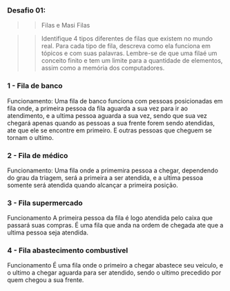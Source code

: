### Desafio 01:
>>Filas e Masi Filas

>>Identifique 4 tipos diferentes de filas que existem no mundo real. Para cada tipo de fila, descreva como ela funciona em tópicos e com suas palavras.
>>Lembre-se de que uma filaé um conceito finito e tem um limite para a quantidade de elementos, assim como a memória dos computadores.

### 1 - Fila de banco
Funcionamento:
Uma fila de banco funciona com pessoas posicionadas em fila onde, a primeira pessoa da fila aguarda a sua vez para ir ao atendimento, e a ultima pessoa aguarda a sua vez, sendo que sua vez chegará apenas quando as pessoas a sua frente forem sendo atendidas, ate que ele se encontre em primeiro. E outras pessoas que cheguem se tornam o ultimo.

### 2 - Fila de médico
Funcionamento:
Uma fila onde a primemira pessoa a chegar, dependendo do grau da triagem, será a primeira a ser atendida, e a ultima pessoa somente será atendida quando alcançar a primeira posição.

### 3 - Fila supermercado
Funcionamento
A primeira pessoa da fila é logo atendida pelo caixa que passará suas compras. É uma fila que anda na ordem de chegada ate que a ultima pessoa seja atendida.

### 4 - Fila abastecimento combustivel
Funcionamento
É uma fila onde o primeiro a chegar abastece seu veiculo, e o ultimo a chegar aguarda para ser atendido, sendo o ultimo precedido por quem chegou a sua frente.